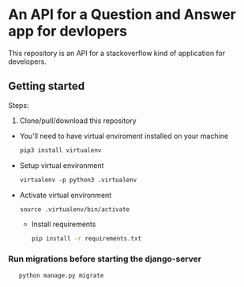 # An API for a Question and Answer app for devlopers

This repository is an API for a stackoverflow kind of application
for developers.


## Getting started

Steps:

1. Clone/pull/download this repository
- You'll need to have virtual enviroment installed on your machine  

    ```python
  pip3 install virtualenv
  
    ```


- Setup virtual environment

    ```markdown
    virtualenv -p python3 .virtualenv
    
    ```

    

- Activate virtual environment

    ```markdown
    source .virtualenv/bin/activate
    
    ```

    
    

   - Install requirements
    
        ```bash
        pip install -r requirements.txt
        ```



### Run migrations before starting the django-server

```python
   python manage.py migrate
```


